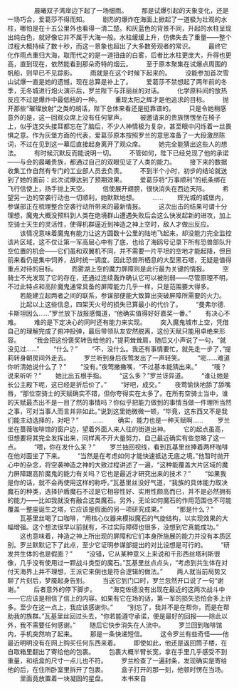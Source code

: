 　　
　　晨曦双子湾岸边下起了一场细雨。
　　那是试爆引起的天象变化，还是一场巧合，爱葛莎不得而知。
　　剧烈的爆炸在海面上掀起了一道极为壮观的水柱，哪怕是在十五公里外也看得一清二楚。和灰蓝色的背景不同，升起的水柱呈现出纯白色，就好像它并不属于大海一般。水柱缓缓上升，仿佛失去了重量——整个过程大概持续了数十秒，而这一景象也超出了大多数旁观者的常识。
　　最终它化作雨点重归大海，取而代之的是一道扭曲的白雾，后者比水柱更庞大，升得也更高，直到现在，依然能看到那朵奇特的烟云。
　　至于原本聚集在试爆点周围的帆船，则早已不见踪影。
　　雨就是在这个时候下起来的。
　　没能参加首次雪山试爆一直是她的遗憾，现在总算是补上了。
　　爱葛莎不禁想起了两年前的冬季，无冬城进行炮火演示后，罗兰陛下与菲丽丝的对话。
　　化学原料间的放热反应不过是爆炸中最低档的一种。
　　重现太阳之辉才是他追求的目标。
　　抛开那些“璀璨放射”之类的胡话，陛下总体来看还是挺靠谱的。
　　只是令她稍感意外的是，这一回观众席上没有任何掌声。
　　被邀请来的贵族愣愣坐在椅子上，似乎连交头接耳都忘在了脑后，不少人神情极为复杂，甚至眼中闪烁着一丝畏惧之意。作为灰堡方面的代表，爱葛莎原本按照罗兰的意思准备了一大段激昂陈词，不过在见到这一幕后直接起身离开了观众席。
　　她完全能猜出这些人的想法。
　　有时候沉默反而能说明一切。
　　不管如何，陛下已经兑现了他的承诺——与会的晨曦贵族，都通过自己的双眼见证了人类的能力。
　　接下来的数据收集工作自然有专门的工业部人员去负责。
　　不到半个小时，初步的结论就送到了她的面前：此次试爆达到了预期效果。
　　爱葛莎将“万事顺利”的纸条绑在飞行信使上，扬手抛上天空。
　　信使展开翅膀，很快消失在西边天际。
　　希望另一边的空袭行动也一切顺利，她默默地想。
　　……
　　辉光城的城堡内，参谋部正在梳理整合空袭行动所带来的最新情报。
　　这次出击的结果可谓十分理想，魔鬼大概没预料到人类在绝境群山遭遇失败后会这么快发起新的进攻，加上空骑士天生的灵活性，使得机群逼近到神造之神上空时，敌人才做出反应。
　　该情况意味着魔鬼有能力让这方圆数十公里的陆地飞起来，却没能力完全监控该片区域，这不仅让第一军高层心中有了底，也给了海鸥号记录下所有恐兽部队升空位置的机会——它们虽和双翼机不同，并不需要一片平坦的空地才能起降，但目前来看仍是集中饲养，战时统一调度。因此恐兽所栖息的大型黑石塔，无疑是值得重点对待的目标。
　　而雾湖上空的魔力屏障则是此行最为关键的情报。
　　空骑士不光发现了它的存在，还通过连续轰炸确认它可以被削弱——尽管原理不明，不过此特点和高阶魔鬼通常具备的屏障能力几乎一样，只是范围要大得多。
　　若能建立起两者之间的联系，参谋部便能大致算出突破屏障所需要的火力。
　　比起以上这些信息，四架天火号的损失已算最小的代价了。
　　“曼弗尔德.卡斯坦因么……”罗兰放下战报感慨道，“他确实值得好好嘉奖一番。”
　　有决心不难。
　　难的是下定决心的同时还有能力来实现。
　　突入魔鬼城市上空，凭借自己的理解完成了俯冲投弹，最后带领队友安然脱离，这份天赋只能用卓绝来形容。
　　“我会把这份褒奖转告给他的，”提莉耸耸肩，随后又小声说了一句，“就没见过……”
　　“什么？”
　　“不，没什么。我还有事情要忙，就先走一步了，”提莉转身朝房间外走去。
　　罗兰听到身后夜莺发出了一声轻笑。
　　“呃……难道你听清她说什么了？”
　　“没有。”夜莺撇撇嘴，“不过基本能猜出来。”
　　“哦？说来听听？”
　　她比出五根手指。
　　“这么多？”罗兰讶异道。
　　“谁让她是长公主殿下呢，这已经是折后价了。”
　　“好吧，成交。”
　　夜莺愉快地舔了舔嘴唇，“那位空骑士的天赋确实不错，但你夸得实在太多了。在所有空骑士当中，谁的天赋最杰出不是一目了然的事情吗？你似乎把能力做到的事情当做一件理所当然之事，可对当事人而言并非如此。”说到这里她微微一顿，“毕竟，这东西又不是我们能主动选择的，对吧？”
　　……
　　确实，能力也是一种天赋啊……
　　罗兰坐在蔷薇咖啡馆的窗户边，望着外面人来人往的街道出神。
　　它的起点虽高，但想要将其完全发挥出来，同样离不开大量努力，自己最近确实有些忽略了这一点。
　　“喂，你在发什么呆？”
　　罗兰抽回视线，看到瓦基里丝捧着两杯咖啡在他对面坐了下来。
　　“当然是在考虑如何才能快速抵达无底之境，”他暂时抛开心中的杂念，将空袭神造之神的大致过程讲述了一遍，“这种能覆盖大片区域的魔力屏障跟高阶魔鬼的能力有关吗？它也是最近才研究出来的技术？”
　　“如果我是你的话，就不会再使用这样的称呼。”瓦基里丝没好气道，“我族的具体能力取决魔石的种类，选择护盾魔石不过是它相容性好、实用性颇高而已，并不是必然拥有的能力——比如我就没有融合这类魔石。另外，无论如何魔石的作用范围也不可能覆盖一整座诞生之塔，它应该是假面的另一项研究成果。”
　　“那是什么？”
　　瓦基里丝喝了口咖啡，“用核心仪器来模拟魔石的气旋结构，以实现效果的大幅增强。这个想法很早以前就有，不过实际障碍也很多，没想到它真能成功。”
　　这也意味着，神造之神上所出现的屏障和它们本身所施展的能力并没有本质区别。罗兰默默记下了此点，至少它证明参谋部提出的对比设想是可行的。
　　“研发共生体的也是假面？”
　　“没错，它从某种意义上来说和千形西丝塔利斯很像，几乎没有使用过一颗战斗类型的魔石。”瓦基里丝点点头，“考虑到共生体在对付天海界上并不理想，王派它来倒也是符合逻辑的做法。”
　　两人就当前局势又聊了片刻后，梦魇起身告别。
　　当送它到门口时，罗兰忽然开口说了一句“谢谢。”
　　后者意外的停下脚步。
　　“海克佐德没有出现在最近的这两次战斗中——它应该是相信了信上的内容。如果有它在场的话，第一军的损失恐怕会多上许多。至少在这一点上，我应该感谢你。”
　　“别忘了，我并不是在帮你，而是在帮助我的族群。”瓦基里丝回过头去，“你若能遵守承诺，便是最好的回报——除此以外，我不需要任何感谢。”
　　随后它快步消失在人流中。
　　罗兰回到咖啡馆内，手机突然响了起来。
　　那是一条快递短信。
　　这令罗兰有些奇怪——他最近明明没有在网上购买任何东西来着。
　　即使如此，他还是返回筒子楼，在自取箱里翻出了寄给他的包裹。
　　包裹大概半臂长宽，拿在手里几乎感受不到重量，和纸盒的尺寸一点儿也不符。
　　罗兰检查了一遍封条，发现确实是寄给他的后，在住所卧室里拆开了包裹。
　　盒子打开的那一刻，他顿时愣在当场。
　　里面竟放置着一块凝固的星盘。
　　本书来自